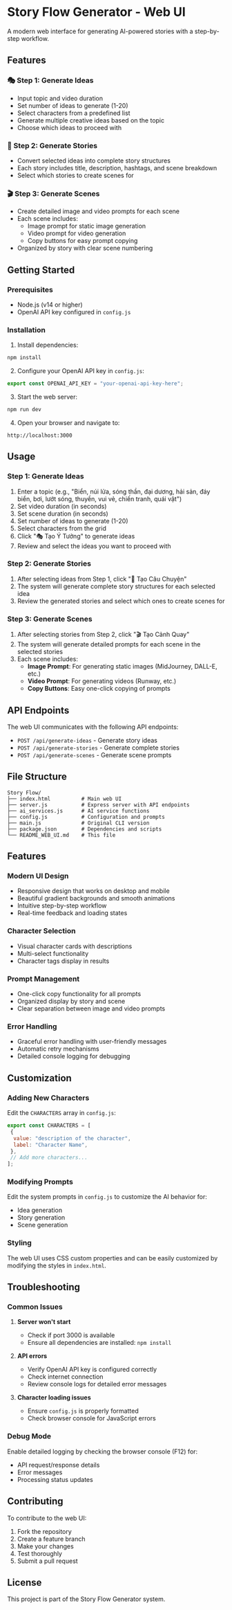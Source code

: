 # Story Flow Generator - Web UI

A modern web interface for generating AI-powered stories with a step-by-step workflow.

## Features

### 🎭 Step 1: Generate Ideas

- Input topic and video duration
- Set number of ideas to generate (1-20)
- Select characters from a predefined list
- Generate multiple creative ideas based on the topic
- Choose which ideas to proceed with

### 📖 Step 2: Generate Stories

- Convert selected ideas into complete story structures
- Each story includes title, description, hashtags, and scene breakdown
- Select which stories to create scenes for

### 🎬 Step 3: Generate Scenes

- Create detailed image and video prompts for each scene
- Each scene includes:
  - Image prompt for static image generation
  - Video prompt for video generation
  - Copy buttons for easy prompt copying
- Organized by story with clear scene numbering

## Getting Started

### Prerequisites

- Node.js (v14 or higher)
- OpenAI API key configured in `config.js`

### Installation

1. Install dependencies:

```bash
npm install
```

2. Configure your OpenAI API key in `config.js`:

```javascript
export const OPENAI_API_KEY = "your-openai-api-key-here";
```

3. Start the web server:

```bash
npm run dev
```

4. Open your browser and navigate to:

```
http://localhost:3000
```

## Usage

### Step 1: Generate Ideas

1. Enter a topic (e.g., "Biển, núi lửa, sóng thần, đại dương, hải sản, đáy biển, bơi, lướt sóng, thuyền, vui vẻ, chiến tranh, quái vật")
2. Set video duration (in seconds)
3. Set scene duration (in seconds)
4. Set number of ideas to generate (1-20)
5. Select characters from the grid
6. Click "🎭 Tạo Ý Tưởng" to generate ideas
7. Review and select the ideas you want to proceed with

### Step 2: Generate Stories

1. After selecting ideas from Step 1, click "📖 Tạo Câu Chuyện"
2. The system will generate complete story structures for each selected idea
3. Review the generated stories and select which ones to create scenes for

### Step 3: Generate Scenes

1. After selecting stories from Step 2, click "🎬 Tạo Cảnh Quay"
2. The system will generate detailed prompts for each scene in the selected stories
3. Each scene includes:
   - **Image Prompt**: For generating static images (MidJourney, DALL-E, etc.)
   - **Video Prompt**: For generating videos (Runway, etc.)
   - **Copy Buttons**: Easy one-click copying of prompts

## API Endpoints

The web UI communicates with the following API endpoints:

- `POST /api/generate-ideas` - Generate story ideas
- `POST /api/generate-stories` - Generate complete stories
- `POST /api/generate-scenes` - Generate scene prompts

## File Structure

```
Story Flow/
├── index.html          # Main web UI
├── server.js           # Express server with API endpoints
├── ai_services.js      # AI service functions
├── config.js           # Configuration and prompts
├── main.js             # Original CLI version
├── package.json        # Dependencies and scripts
└── README_WEB_UI.md    # This file
```

## Features

### Modern UI Design

- Responsive design that works on desktop and mobile
- Beautiful gradient backgrounds and smooth animations
- Intuitive step-by-step workflow
- Real-time feedback and loading states

### Character Selection

- Visual character cards with descriptions
- Multi-select functionality
- Character tags display in results

### Prompt Management

- One-click copy functionality for all prompts
- Organized display by story and scene
- Clear separation between image and video prompts

### Error Handling

- Graceful error handling with user-friendly messages
- Automatic retry mechanisms
- Detailed console logging for debugging

## Customization

### Adding New Characters

Edit the `CHARACTERS` array in `config.js`:

```javascript
export const CHARACTERS = [
 {
  value: "description of the character",
  label: "Character Name",
 },
 // Add more characters...
];
```

### Modifying Prompts

Edit the system prompts in `config.js` to customize the AI behavior for:

- Idea generation
- Story generation
- Scene generation

### Styling

The web UI uses CSS custom properties and can be easily customized by modifying the styles in `index.html`.

## Troubleshooting

### Common Issues

1. **Server won't start**

   - Check if port 3000 is available
   - Ensure all dependencies are installed: `npm install`

2. **API errors**

   - Verify OpenAI API key is configured correctly
   - Check internet connection
   - Review console logs for detailed error messages

3. **Character loading issues**
   - Ensure `config.js` is properly formatted
   - Check browser console for JavaScript errors

### Debug Mode

Enable detailed logging by checking the browser console (F12) for:

- API request/response details
- Error messages
- Processing status updates

## Contributing

To contribute to the web UI:

1. Fork the repository
2. Create a feature branch
3. Make your changes
4. Test thoroughly
5. Submit a pull request

## License

This project is part of the Story Flow Generator system.
